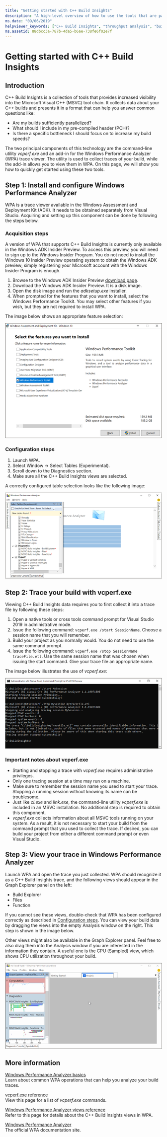 ```yaml
---
title: "Getting started with C++ Build Insights"
description: "A high-level overview of how to use the tools that are part of C++ Build Insights."
ms.date: "09/06/2019"
helpviewer_keywords: ["C++ Build Insights", "throughput analysis", "build time analysis", "vcperf.exe"]
ms.assetid: 88dbcc3a-787b-4da5-b6ae-738fe6f02e7f
---
```

# Getting started with C++ Build Insights

## Introduction

C++ Build Insights is a collection of tools that provides increased visibility into the Microsoft Visual C++ (MSVC) tool chain. It collects data about your C++ builds and presents it in a format that can help you answer common questions like:

- Are my builds sufficiently parallelized?
- What should I include in my pre-compiled header (PCH)?
- Is there a specific bottleneck I should focus on to increase my build speeds?

The two principal components of this technology are the command-line utility *vcperf.exe* and an add-in for the Windows Performance Analyzer (WPA) trace viewer. The utility is used to collect traces of your build, while the add-in allows you to view them in WPA. On this page, we will show you how to quickly get started using these two tools.

## Step 1: Install and configure Windows Performance Analyzer

WPA is a trace viewer available in the Windows Assessment and Deployment Kit (ADK). It needs to be obtained separately from Visual Studio. Acquiring and setting up this component can be done by following the steps below.

### Acquisition steps

A version of WPA that supports C++ Build Insights is currently only available in the Windows ADK Insider Preview. To access this preview, you will need to sign up to the Windows Insider Program. You do not need to install the Windows 10 Insider Preview operating system to obtain the Windows ADK preview; simply registering your Microsoft account with the Windows Insider Program is enough.

1. Browse to the Windows ADK Insider Preview [download page](https://www.microsoft.com/software-download/windowsinsiderpreviewADK).
1. Download the Windows ADK Insider Preview. It is a disk image.
1. Open the disk image and run the *adksetup.exe* installer.
1. When prompted for the features that you want to install, select the Windows Performance Toolkit. You may select other features if you wish, but they are not required to install WPA.

The image below shows an appropriate feature selection:

![The Windows Performance Analyzer installer's feature selection screen](media/wpa-installation.png)

### Configuration steps

1. Launch WPA.
1. Select Window -> Select Tables (Experimental).
1. Scroll down to the Diagnostics section.
1. Make sure all the C++ Build Insights views are selected.

A correctly configured table selection looks like the following image:

![Windows Performance Analyzer's table selection panel](media/wpa-configuration.png)

## Step 2: Trace your build with vcperf.exe

Viewing C++ Build Insights data requires you to first collect it into a trace file by following these steps:

1. Open a native tools or cross tools command prompt for Visual Studio 2019 in administrative mode.
1. Issue the following command: `vcperf.exe /start SessionName`. Choose a session name that you will remember.
1. Build your project as you normally would. You do not need to use the same command prompt.
1. Issue the following command: `vcperf.exe /stop SessionName traceFile.etl`. Use the same session name that was chosen when issuing the start command. Give your trace file an appropriate name. 

The image below illustrates the use of *vcperf.exe*:

![A simple vcperf.exe usage scenario](media/vcperf-simple-usage.png)

### Important notes about vcperf.exe

- Starting and stopping a trace with *vcperf.exe* requires administrative privileges.
- Only one tracing session at a time may run on a machine.
- Make sure to remember the session name you used to start your trace. Stopping a running session without knowing its name can be troublesome.
- Just like *cl.exe* and *link.exe*, the command-line utility *vcperf.exe* is included in an MSVC installation. No additional step is required to obtain this component.
- *vcperf.exe* collects information about all MSVC tools running on your system. As a result, it is not necessary to start your build from the command prompt that you used to collect the trace. If desired, you can build your project from either a different command prompt or even Visual Studio.

## Step 3: View your trace in Windows Performance Analyzer

Launch WPA and open the trace you just collected. WPA should recognize it as a C++ Build Insights trace, and the following views should appear in the Graph Explorer panel on the left:

- Build Explorer
- Files
- Function

If you cannot see these views, double-check that WPA has been configured correctly as described in [Configuration steps](#configuration-steps). You can view your build data by dragging the views into the empty Analysis window on the right. This step is shown in the image below.

Other views might also be available in the Graph Explorer panel. Feel free to also drag them into the Analysis window if you are interested in the information they contain. A useful one is the CPU (Sampled) view, which shows CPU utilization throughout your build.

![Viewing a C++ Build Insights trace in Windows Performance Analyzer](media/wpa-viewing-trace.gif)

## More information

[Windows Performance Analyzer basics](wpa-basics.md)<br/>
Learn about common WPA operations that can help you analyze your build traces.

[vcperf.exe reference](vcperf-reference.md)<br/>
View this page for a list of *vcperf.exe* commands.

[Windows Performance Analyzer views reference](wpa-views-reference.md)<br/>
Refer to this page for details about the C++ Build Insights views in WPA.

[Windows Performance Analyzer](https://docs.microsoft.com/windows-hardware/test/wpt/windows-performance-analyzer)<br/>
The official WPA documentation site.
